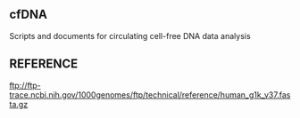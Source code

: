 ## cfDNA
Scripts and documents for circulating cell-free DNA data analysis

## REFERENCE
ftp://ftp-trace.ncbi.nih.gov/1000genomes/ftp/technical/reference/human_g1k_v37.fasta.gz
